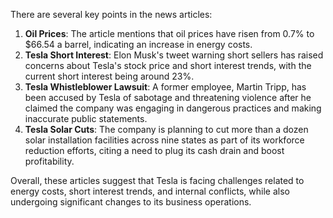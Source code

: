 There are several key points in the news articles:

1. **Oil Prices**: The article mentions that oil prices have risen from 0.7% to $66.54 a barrel, indicating an increase in energy costs.
2. **Tesla Short Interest**: Elon Musk's tweet warning short sellers has raised concerns about Tesla's stock price and short interest trends, with the current short interest being around 23%.
3. **Tesla Whistleblower Lawsuit**: A former employee, Martin Tripp, has been accused by Tesla of sabotage and threatening violence after he claimed the company was engaging in dangerous practices and making inaccurate public statements.
4. **Tesla Solar Cuts**: The company is planning to cut more than a dozen solar installation facilities across nine states as part of its workforce reduction efforts, citing a need to plug its cash drain and boost profitability.

Overall, these articles suggest that Tesla is facing challenges related to energy costs, short interest trends, and internal conflicts, while also undergoing significant changes to its business operations.